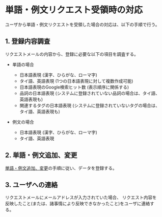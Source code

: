# 単語・例文リクエスト受領時の対応
ユーザから単語・例文リクエストを受領した場合の対応は、以下の手順で行う。

## 1. 登録内容調査
リクエストメールの内容から、登録に必要な以下の項目を調査する。
* 単語の場合
    * 日本語表現 (漢字、ひらがな、ローマ字)
    * タイ語、英語表現 (1つの日本語表現に対して複数作成可能)
    * 日本語表現のGoogle検索ヒット数 (表示順序に関係する)
    * 品詞の日本語表現 (システムに登録されていない品詞の場合は、タイ語、英語表現も)
    * 関連するタグの日本語表現 (システムに登録されていないタグの場合は、タイ語、英語表現も)

* 例文の場合
    * 日本語表現 (漢字、ひらがな、ローマ字)
    * タイ語、英語表現


## 2. 単語・例文追加、変更
[単語・例文追加、変更](./maintenance_dataedit.md)の手順に従い、データを登録する。


## 3. ユーザへの連絡
リクエストメールにメールアドレスが入力されていた場合、
リクエスト内容を反映したこと(または、諸事情により反映できなかったこと)をユーザに連絡する。
